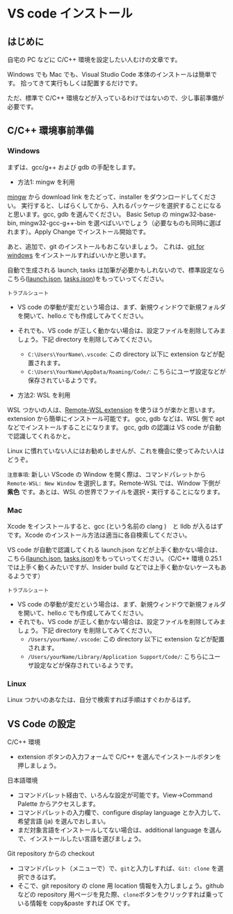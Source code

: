 # VS code インストール

## はじめに

自宅の PC などに C/C++ 環境を設定したい人むけの文章です。

Windows でも Mac でも、Visual Studio Code 本体のインストールは簡単です。
拾ってきて実行もしくは配置するだけです。

ただ、標準で C/C++ 環境などが入っているわけではないので、少し事前準備が必要です。

## C/C++ 環境事前準備

### Windows

まずは、gcc/g++ および gdb の手配をします。

* 方法1: mingw を利用

[mingw](http://www.mingw.org/) から download link をたどって、installer をダウンロードしてください。
実行すると、しばらくしてから、入れるパッケージを選択することになると思います。gcc, gdb を選んでください。
Basic Setup の mingw32-base-bin, mingw32-gcc-g++-bin を選べばいいでしょう（必要なものも同時に選ばれます）。Apply Change でインストール開始です。

あと、追加で、git のインストールもおこないましょう。
これは、[git for windows](https://gitforwindows.org/) をインストールすればいいかと思います。

自動で生成される launch, tasks は加筆が必要かもしれないので、標準設定ならこちら([launch.json](win/launch.json), [tasks.json](win/tasks.json))をもっていってください。

`トラブルシュート`

* VS code の挙動が変だという場合は、まず、新規ウィンドウで新規フォルダを開いて、hello.c でも作成してみてください。
* それでも、VS code が正しく動かない場合は、設定ファイルを削除してみましょう。下記 directory を削除してみてください。
  * `C:\Users\YourName\.vscode`: この directory 以下に extension などが配置されます。
  * `C:\Users\YourName\AppData/Roaming/Code/`: こちらにユーザ設定などが保存されているようです。

* 方法2: WSL を利用

WSL つかいの人は、[Remote-WSL extension](https://marketplace.visualstudio.com/items?itemName=ms-vscode-remote.remote-wsl) を使うほうが楽かと思います。extension から簡単にインストール可能です。
gcc, gdb などは、WSL 側で apt などでインストールすることになります。
gcc, gdb の認識は VS code が自動で認識してくれるかと。

Linux に慣れていない人にはお勧めしませんが、これを機会に使ってみたい人はどうぞ。

`注意事項`: 新しい VScode の Window を開く際は、コマンドパレットから `Remote-WSL: New Window` を選択します。Remote-WSL では、Window 下側が **紫色** です。あとは、WSL の世界でファイルを選択・実行することになります。


### Mac 

Xcode をインストールすると、gcc (という名前の clang )　と lldb が入るはずです。Xcode のインストール方法は適当に各自検索してください。

VS code が自動で認識してくれる launch.json などが上手く動かない場合は、こちら([launch.json](maclldb/launch.json), [tasks.json](maclldb/tasks.json))をもっていってください。（C/C++ 環境 0.25.1 では上手く動くみたいですが、Insider build などでは上手く動かないケースもあるようです）

`トラブルシュート`

* VS code の挙動が変だという場合は、まず、新規ウィンドウで新規フォルダを開いて、hello.c でも作成してみてください。
* それでも、VS code が正しく動かない場合は、設定ファイルを削除してみましょう。下記 directory を削除してみてください。
  * `/Users/yourName/.vscode`: この directory 以下に extension などが配置されます。
  * `/Users/yourName/Library/Application Support/Code/`: こちらにユーザ設定などが保存されているようです。

### Linux

Linux つかいのあなたは、自分で検索すれば手順はすぐわかるはず。

## VS Code の設定

C/C++ 環境

* extension ボタンの入力フォームで C/C++ を選んでインストールボタンを押しましょう。

日本語環境

* コマンドパレット経由で、いろんな設定が可能です。View->Command Palette からアクセスします。
* コマンドパレットの入力欄で、configure display language とか入力して、希望言語 (ja) を選んでおしまい。
* まだ対象言語をインストールしてない場合は、additional language を選んで、インストールしたい言語を選びましょう。


Git repository からの checkout

* コマンドパレット（メニューで）で、`git`と入力しすれば、`Git: clone` を選択できるはず。
* そこで、git repository の clone 用 location 情報を入力しましょう。github などの repository 用ページを見た際、`clone`ボタンをクリックすれば乗っている情報を copy&paste すれば OK です。

